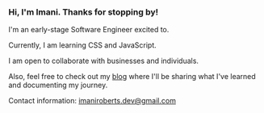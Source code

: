 ### Hi, I'm Imani. Thanks for stopping by!

I'm an early-stage Software Engineer excited to.

Currently, I am learning CSS and JavaScript.

I am open to collaborate with businesses and individuals.

Also, feel free to check out my [blog](https://imanidevelops.hashnode.dev/) where I'll be sharing what I've learned and documenting my journey.

Contact information: imaniroberts.dev@gmail.com

